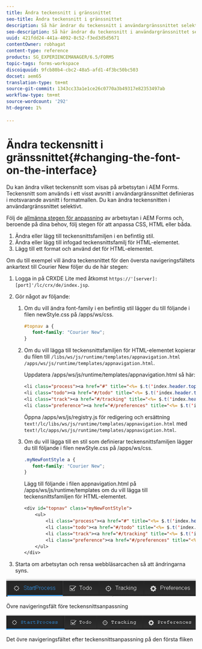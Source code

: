 ```yaml
---
title: Ändra teckensnitt i gränssnittet
seo-title: Ändra teckensnitt i gränssnittet
description: Så här ändrar du teckensnitt i användargränssnittet selektivt.
seo-description: Så här ändrar du teckensnitt i användargränssnittet selektivt.
uuid: 421fdd24-441a-4092-8c52-f3ed3d5d5671
contentOwner: robhagat
content-type: reference
products: SG_EXPERIENCEMANAGER/6.5/FORMS
topic-tags: forms-workspace
discoiquuid: 9fcb80b4-cbc2-48a5-afd1-4f3bc50bc503
docset: aem65
translation-type: tm+mt
source-git-commit: 1343cc33a1e1ce26c0770a3b49317e82353497ab
workflow-type: tm+mt
source-wordcount: '292'
ht-degree: 1%

---
```



# Ändra teckensnitt i gränssnittet{#changing-the-font-on-the-interface}

Du kan ändra vilket teckensnitt som visas på arbetsytan i AEM Forms. Teckensnitt som används i ett visst avsnitt i användargränssnittet definieras i motsvarande avsnitt i formatmallen. Du kan ändra teckensnitten i användargränssnittet selektivt.

Följ de [allmänna stegen för anpassning](../../forms/using/generic-steps-html-workspace-customization.md) av arbetsytan i AEM Forms och, beroende på dina behov, följ stegen för att anpassa CSS, HTML eller båda.

1. Ändra eller lägg till teckensnittsfamiljen i en befintlig stil.
1. Ändra eller lägg till infogad teckensnittsfamilj för HTML-elementet.
1. Lägg till ett format och använd det för HTML-elementet.

Om du till exempel vill ändra teckensnittet för den översta navigeringsfältets ankartext till Courier New följer du de här stegen:

1. Logga in på CRXDE Lite med åtkomst `https://'[server]:[port]'/lc/crx/de/index.jsp`.
1. Gör något av följande:

   1. Om du vill ändra font-family i en befintlig stil lägger du till följande i filen newStyle.css på /apps/ws/css.

      ```css
      #topnav a {
         font-family: "Courier New";
      }
      ```

   1. Om du vill lägga till teckensnittsfamiljen för HTML-elementet kopierar du filen till `/libs/ws/js/runtime/templates/appnavigation.html` `/apps/ws/js/runtime/templates/appnavigation.html`.

      Uppdatera /apps/ws/js/runtime/templates/appnavigation.html så här:

      ```jsp
      <li class="process"><a href="#" title="<%= $.t('index.header.topnav.startprocess.detail')%>" style="font-family:Courier New;" ><%= $.t('index.header.topnav.startprocess.name')%></a></li>
      <li class="todo"><a href="#/todo" title="<%= $.t('index.header.topnav.todo.detail')%>" style="font-family:Courier New;" ><%= $.t('index.header.topnav.todo.name')%></a></li>
      <li class="track"><a href="#/tracking" title="<%= $.t('index.header.topnav.tracking.detail')%>" style="font-family:Courier New;" ><%= $.t('index.header.topnav.tracking.name')%></a></li>
      <li class="preference"><a href="#/preferences" title="<%= $.t('index.header.topnav.preferences.detail')%>" style="font-family:Courier New;" ><%= $.t('index.header.topnav.preferences.name')%></a></li>
      ```

      Öppna /apps/ws/js/registry.js för redigering och ersättning `text!/lc/libs/ws/js/runtime/templates/appnavigation.html` med `text!/lc/apps/ws/js/runtime/templates/appnavigation.html`.

   1. Om du vill lägga till en stil som definierar teckensnittsfamiljen lägger du till följande i filen newStyle.css på /apps/ws/css.

      ```css
      .myNewFontStyle a {
         font-family: "Courier New";
      }
      ```

      Lägg till följande i filen appnavigation.html på /apps/ws/js/runtime/templates om du vill lägga till teckensnittsfamiljen för HTML-elementet.

      ```jsp
      <div id="topnav" class="myNewFontStyle">
          <ul>
              <li class="process"><a href="#" title="<%= $.t('index.header.topnav.startprocess.detail')%>" ><%= $.t('index.header.topnav.startprocess.name')%></a></li>
              <li class="todo"><a href="#/todo" title="<%= $.t('index.header.topnav.todo.detail')%>"><%= $.t('index.header.topnav.todo.name')%></a></li>
              <li class="track"><a href="#/tracking" title="<%= $.t('index.header.topnav.tracking.detail')%>" ><%= $.t('index.header.topnav.tracking.name')%></a></li>
              <li class="preference"><a href="#/preferences" title="<%= $.t('index.header.topnav.preferences.detail')%>" ><%= $.t('index.header.topnav.preferences.name')%></a></li>
          </ul>
      </div>
      ```

1. Starta om arbetsytan och rensa webbläsarcachen så att ändringarna syns.

![change_font_before](assets/change_font_before.png)

Övre navigeringsfält före teckensnittsanpassning

![change_font_after](assets/change_font_after.png)

Det övre navigeringsfältet efter teckensnittsanpassning på den första fliken
